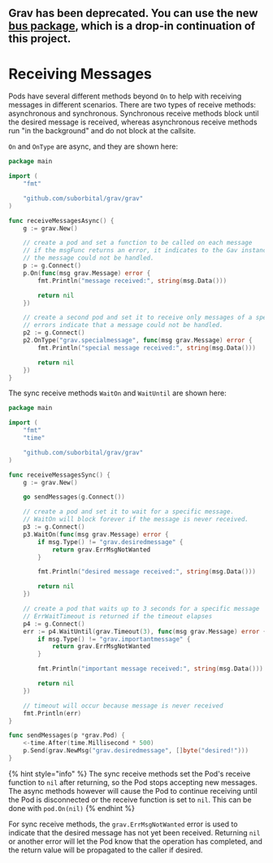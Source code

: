 ## Grav has been deprecated. You can use the new [bus package](https://github.com/suborbital/e2core/tree/main/bus), which is a drop-in continuation of this project. 

# Receiving Messages

Pods have several different methods beyond `On` to help with receiving messages in different scenarios. There are two types of receive methods: asynchronous and synchronous. Synchronous receive methods block until the desired message is received, whereas asynchronous receive methods run "in the background" and do not block at the callsite. 

`On` and `OnType` are async, and they are shown here:

```go
package main

import (
	"fmt"

	"github.com/suborbital/grav/grav"
)

func receiveMessagesAsync() {
	g := grav.New()

	// create a pod and set a function to be called on each message
	// if the msgFunc returns an error, it indicates to the Gav instance that
	// the message could not be handled.
	p := g.Connect()
	p.On(func(msg grav.Message) error {
		fmt.Println("message received:", string(msg.Data()))

		return nil
	})

	// create a second pod and set it to receive only messages of a specific type
	// errors indicate that a message could not be handled.
	p2 := g.Connect()
	p2.OnType("grav.specialmessage", func(msg grav.Message) error {
		fmt.Println("special message received:", string(msg.Data()))

		return nil
	})
}

```

The sync receive methods `WaitOn` and `WaitUntil` are shown here:

```go
package main

import (
	"fmt"
	"time"

	"github.com/suborbital/grav/grav"
)

func receiveMessagesSync() {
	g := grav.New()

	go sendMessages(g.Connect())

	// create a pod and set it to wait for a specific message.
	// WaitOn will block forever if the message is never received.
	p3 := g.Connect()
	p3.WaitOn(func(msg grav.Message) error {
		if msg.Type() != "grav.desiredmessage" {
			return grav.ErrMsgNotWanted
		}

		fmt.Println("desired message received:", string(msg.Data()))

		return nil
	})

	// create a pod that waits up to 3 seconds for a specific message
	// ErrWaitTimeout is returned if the timeout elapses
	p4 := g.Connect()
	err := p4.WaitUntil(grav.Timeout(3), func(msg grav.Message) error {
		if msg.Type() != "grav.importantmessage" {
			return grav.ErrMsgNotWanted
		}

		fmt.Println("important message received:", string(msg.Data()))

		return nil
	})

	// timeout will occur because message is never received
	fmt.Println(err)
}

func sendMessages(p *grav.Pod) {
	<-time.After(time.Millisecond * 500)
	p.Send(grav.NewMsg("grav.desiredmessage", []byte("desired!")))
}

```

{% hint style="info" %}
The sync receive methods set the Pod's receive function to `nil` after returning, so the Pod stops accepting new messages. The async methods however will cause the Pod to continue receiving until the Pod is disconnected or the receive function is set to `nil`. This can be done with `pod.On(nil)`
{% endhint %}

For sync receive methods, the `grav.ErrMsgNotWanted` error is used to indicate that the desired message has not yet been received. Returning `nil` or another error will let the Pod know that the operation has completed, and the return value will be propagated to the caller if desired.

